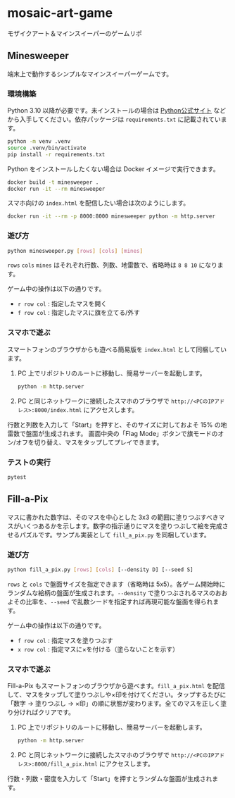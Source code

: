 # mosaic-art-game

モザイクアート＆マインスイーパーのゲームリポ

## Minesweeper

端末上で動作するシンプルなマインスイーパーゲームです。

### 環境構築

Python 3.10 以降が必要です。未インストールの場合は [Python公式サイト](https://www.python.org/downloads/) などから入手してください。依存パッケージは `requirements.txt` に記載されています。

```bash
python -m venv .venv
source .venv/bin/activate
pip install -r requirements.txt
```

Python をインストールしたくない場合は Docker イメージで実行できます。

```bash
docker build -t minesweeper .
docker run -it --rm minesweeper
```

スマホ向けの `index.html` を配信したい場合は次のようにします。

```bash
docker run -it --rm -p 8000:8000 minesweeper python -m http.server
```

### 遊び方

```bash
python minesweeper.py [rows] [cols] [mines]
```

`rows` `cols` `mines` はそれぞれ行数、列数、地雷数で、省略時は `8 8 10` になります。

ゲーム中の操作は以下の通りです。

- `r row col` : 指定したマスを開く
- `f row col` : 指定したマスに旗を立てる/外す

### スマホで遊ぶ

スマートフォンのブラウザからも遊べる簡易版を `index.html` として同梱しています。

1. PC 上でリポジトリのルートに移動し、簡易サーバーを起動します。

   ```bash
   python -m http.server
   ```

2. PC と同じネットワークに接続したスマホのブラウザで
   `http://<PCのIPアドレス>:8000/index.html` にアクセスします。

行数と列数を入力して「Start」を押すと、そのサイズに対しておよそ 15% の地雷数で盤面が生成されます。
画面中央の「Flag Mode」ボタンで旗モードのオン/オフを切り替え、マスをタップしてプレイできます。

### テストの実行

```bash
pytest
```

## Fill-a-Pix

マスに書かれた数字は、そのマスを中心とした 3x3 の範囲に塗りつぶすべきマスがいくつあるかを示します。数字の指示通りにマスを塗りつぶして絵を完成させるパズルです。サンプル実装として `fill_a_pix.py` を同梱しています。

### 遊び方

```bash
python fill_a_pix.py [rows] [cols] [--density D] [--seed S]
```

`rows` と `cols` で盤面サイズを指定できます（省略時は 5x5）。各ゲーム開始時にランダムな絵柄の盤面が生成されます。`--density` で塗りつぶされるマスのおおよその比率を、`--seed` で乱数シードを指定すれば再現可能な盤面を得られます。

ゲーム中の操作は以下の通りです。

- `f row col` : 指定マスを塗りつぶす
- `x row col` : 指定マスに×を付ける（塗らないことを示す）

### スマホで遊ぶ

Fill-a-Pix もスマートフォンのブラウザから遊べます。`fill_a_pix.html` を配信して、マスをタップして塗りつぶしや×印を付けてください。タップするたびに「数字 → 塗りつぶし → ×印」の順に状態が変わります。全てのマスを正しく塗り分ければクリアです。

1. PC 上でリポジトリのルートに移動し、簡易サーバーを起動します。

   ```bash
   python -m http.server
   ```

2. PC と同じネットワークに接続したスマホのブラウザで
   `http://<PCのIPアドレス>:8000/fill_a_pix.html` にアクセスします。

行数・列数・密度を入力して「Start」を押すとランダムな盤面が生成されます。
